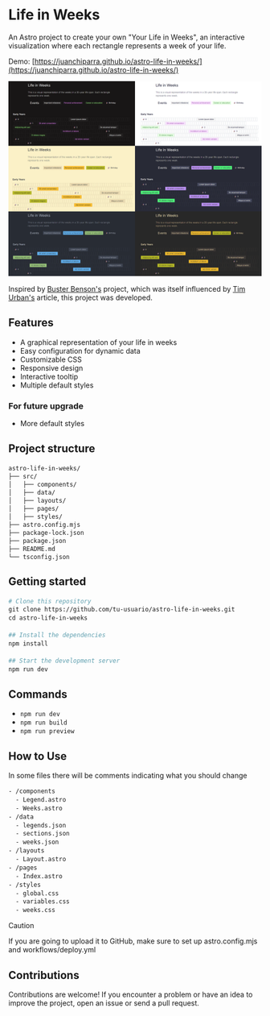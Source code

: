 # Life in Weeks
An Astro project to create your own "Your Life in Weeks", an interactive visualization where each rectangle represents a week of your life.

Demo: [https://juanchiparra.github.io/astro-life-in-weeks/](https://juanchiparra.github.io/astro-life-in-weeks/)

![life-in-weeks](/life-in-weeks.png)

Inspired by [Buster Benson's](https://busterbenson.com/life-in-weeks) project, which was itself influenced by [Tim Urban's](https://waitbutwhy.com/2014/05/life-weeks.html) article, this project was developed.

## Features
- A graphical representation of your life in weeks
- Easy configuration for dynamic data
- Customizable CSS
- Responsive design
- Interactive tooltip
- Multiple default styles

### For future upgrade
- More default styles

## Project structure
```
astro-life-in-weeks/
├── src/
│   ├── components/
│   ├── data/
│   ├── layouts/
│   ├── pages/
│   ├── styles/
├── astro.config.mjs
├── package-lock.json
├── package.json
├── README.md
└── tsconfig.json

```

## Getting started
```bash
# Clone this repository
git clone https://github.com/tu-usuario/astro-life-in-weeks.git
cd astro-life-in-weeks
    
## Install the dependencies
npm install
    
## Start the development server
npm run dev
```

## Commands
- `npm run dev`
- `npm run build`
- `npm run preview`

## How to Use
 In some files there will be comments indicating what you should change

```bash
- /components
  - Legend.astro
  - Weeks.astro
- /data
  - legends.json
  - sections.json
  - weeks.json
- /layouts
  - Layout.astro
- /pages
  - Index.astro
- /styles
  - global.css
  - variables.css
  - weeks.css
 ```

> [!CAUTION]
> If you are going to upload it to GitHub, make sure to set up astro.config.mjs and workflows/deploy.yml

## Contributions
Contributions are welcome! If you encounter a problem or have an idea to improve the project, open an issue or send a pull request.

